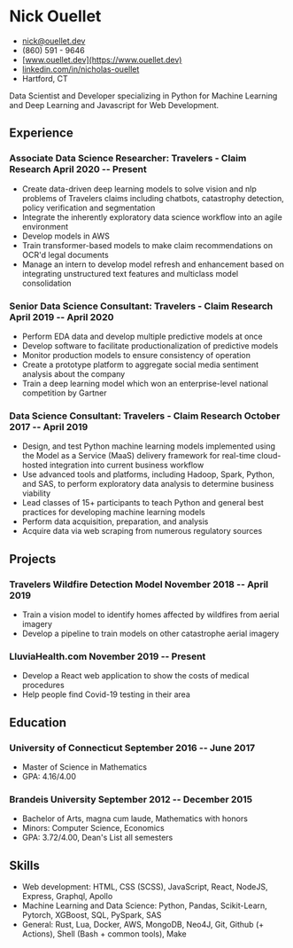 # Nick Ouellet

- [nick@ouellet.dev](mailto:nick@ouellet.dev)
- (860) 591 - 9646
- [www.ouellet.dev](https://www.ouellet.dev)
- [linkedin.com/in/nicholas-ouellet](https://www.linkedin.com/in/nicholas-ouellet)
- Hartford, CT

Data Scientist and Developer specializing in Python for Machine Learning and Deep Learning and Javascript for Web Development.

## Experience

### <span>Associate Data Science Researcher: Travelers - Claim Research</span> <span>April 2020 -- Present</span>

- Create data-driven deep learning models to solve vision and nlp problems of Travelers claims including chatbots, catastrophy detection, policy verification and segmentation
- Integrate the inherently exploratory data science workflow into an agile environment
- Develop models in AWS
- Train transformer-based models to make claim recommendations on OCR'd legal documents
- Manage an intern to develop model refresh and enhancement based on integrating unstructured text features and multiclass model consolidation

### <span>Senior Data Science Consultant: Travelers - Claim Research</span> <span>April 2019 -- April 2020</span>

- Perform EDA data and develop multiple predictive models at once
- Develop software to facilitate productionalization of predictive models
- Monitor production models to ensure consistency of operation
- Create a prototype platform to aggregate social media sentiment analysis about the company
- Train a deep learning model which won an enterprise-level national competition by Gartner

### <span>Data Science Consultant: Travelers - Claim Research</span> <span>October 2017 -- April 2019</span>

- Design, and test Python machine learning models implemented using the Model as a Service (MaaS) delivery framework for real-time cloud-hosted integration into current business workflow
- Use advanced tools and platforms, including Hadoop, Spark, Python, and SAS, to perform exploratory data analysis to determine business viability
- Lead classes of 15+ participants to teach Python and general best practices for developing machine learning models
- Perform data acquisition, preparation, and analysis
- Acquire data via web scraping from numerous regulatory sources

## Projects

### <span>Travelers Wildfire Detection Model</span> <span>November 2018 -- April 2019</span>

- Train a vision model to identify homes affected by wildfires from aerial imagery
- Develop a pipeline to train models on other catastrophe aerial imagery

### <span>LluviaHealth.com</span> <span>November 2019 -- Present</span>

- Develop a React web application to show the costs of medical procedures
- Help people find Covid-19 testing in their area

## Education

### <span>University of Connecticut</span> <span>September 2016 -- June 2017</span>

- Master of Science in Mathematics
- GPA: 4.16/4.00

### <span>Brandeis University</span> <span>September 2012 -- December 2015</span>

- Bachelor of Arts, magna cum laude, Mathematics with honors
- Minors: Computer Science, Economics
- GPA: 3.72/4.00, Dean's List all semesters

## Skills

- Web development: HTML, CSS (SCSS), JavaScript, React, NodeJS, Express, Graphql, Apollo
- Machine Learning and Data Science: Python, Pandas, Scikit-Learn, Pytorch, XGBoost, SQL, PySpark, SAS
- General: Rust, Lua, Docker, AWS, MongoDB, Neo4J, Git, Github (+ Actions), Shell (Bash + common tools), Make
